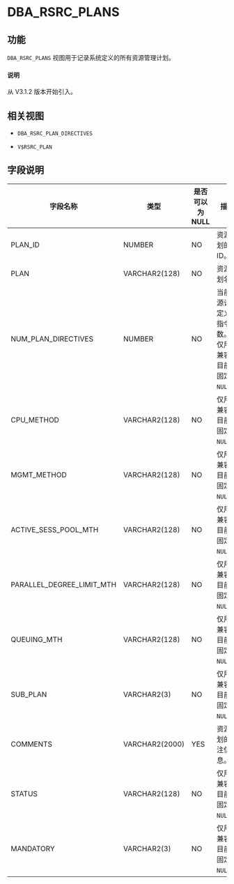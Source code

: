 # DBA_RSRC_PLANS

## 功能

`DBA_RSRC_PLANS` 视图用于记录系统定义的所有资源管理计划。

<main id="notice" type='explain'>
  <h4>说明</h4>
  <p>从 V3.1.2 版本开始引入。</p>
</main>

## 相关视图

* `DBA_RSRC_PLAN_DIRECTIVES`

* `V$RSRC_PLAN`

## 字段说明

|           字段名称            |       类型       | 是否可以为 NULL |                         描述                         |
|---------------------------|----------------|------------|----------------------------------------------------|
| PLAN_ID                   | NUMBER         | NO         | 资源计划的 ID。                                          |
| PLAN                      | VARCHAR2(128)  | NO         | 资源计划名。                                             |
| NUM_PLAN_DIRECTIVES       | NUMBER         | NO         | 当前资源计划定义的指令数。 仅用于兼容，目前值固定为 `NULL`。 |
| CPU_METHOD                | VARCHAR2(128)  | NO         | 仅用于兼容，目前值固定为 `NULL`。                               |
| MGMT_METHOD               | VARCHAR2(128)  | NO         | 仅用于兼容，目前值固定为 `NULL`。                               |
| ACTIVE_SESS_POOL_MTH      | VARCHAR2(128)  | NO         | 仅用于兼容，目前值固定为 `NULL`。                               |
| PARALLEL_DEGREE_LIMIT_MTH | VARCHAR2(128)  | NO         | 仅用于兼容，目前值固定为 `NULL`。                               |
| QUEUING_MTH               | VARCHAR2(128)  | NO         | 仅用于兼容，目前值固定为 `NULL`。                               |
| SUB_PLAN                  | VARCHAR2(3)    | NO         | 仅用于兼容，目前值固定为 `NULL`。                               |
| COMMENTS                  | VARCHAR2(2000) | YES        | 资源计划的备注信息。                                         |
| STATUS                    | VARCHAR2(128)  | NO         | 仅用于兼容，目前值固定为 `NULL`。                               |
| MANDATORY                 | VARCHAR2(3)    | NO         | 仅用于兼容，目前值固定为 `NULL`。                               |
